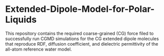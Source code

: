 # Extended-Dipole-Model-for-Polar-Liquids
This repository contains the required coarse-grained (CG) force filed to successfully run CGMD simulations for the CG extended dipole molecules that reproduce RDF, diffusion coefficient, and dielectric permittivity of the all-atom reference water model.
